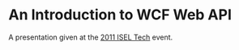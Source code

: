 #  An Introduction to WCF Web API  #

A presentation given at the [2011 ISEL Tech](http://iseltech.e.ipl.pt/) event.



 